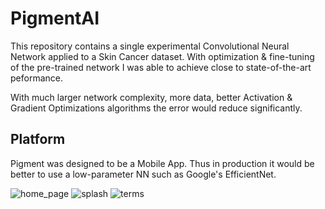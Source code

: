 # PigmentAI
This repository contains a single experimental Convolutional Neural Network applied to a Skin Cancer dataset. With optimization & fine-tuning of the pre-trained network I was able to achieve close to state-of-the-art peformance. 

With much larger network complexity, more data, better Activation & Gradient Optimizations algorithms the error would reduce significantly. 

## Platform
Pigment was designed to be a Mobile App. Thus in production it would be better to use a low-parameter NN such as Google's EfficientNet.

![home_page](https://user-images.githubusercontent.com/46204645/64053865-50828a80-cb52-11e9-8028-30dc24ff296a.jpg)
![splash](https://user-images.githubusercontent.com/46204645/64053866-511b2100-cb52-11e9-9d7a-f155c0db925a.jpg)
![terms](https://user-images.githubusercontent.com/46204645/64053867-511b2100-cb52-11e9-92bf-f4f8b00b7944.jpg)

